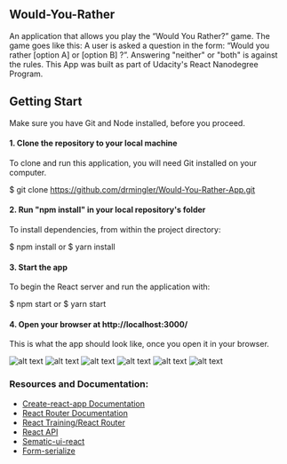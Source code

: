 ## Would-You-Rather
An application that allows you play the  “Would You Rather?” game. The game goes like this: A user is asked a question in the form: “Would you rather [option A] or [option B] ?”. Answering "neither" or "both" is against the rules. This App was built as part of Udacity's React Nanodegree Program.

## Getting Start
Make sure you have Git and Node installed, before you proceed.

#### 1. Clone the repository to your local machine
To clone and run this application, you will need Git installed on your computer.

$ git clone https://github.com/drmingler/Would-You-Rather-App.git

#### 2. Run "npm install" in your local repository's folder
To install dependencies, from within the project directory:

$ npm install or $ yarn install

#### 3. Start the app
To begin the React server and run the application with:

$ npm start or $ yarn start

#### 4. Open your browser at http://localhost:3000/
This is what the app should look like, once you open it in your browser.

![alt text]( https://github.com/drmingler/Would-You-Rather-App/public/view1.png "View1")
![alt text]( https://github.com/drmingler/Would-You-Rather-App/public/view2.png "View2")
![alt text]( https://github.com/drmingler/Would-You-Rather-App/public/view3.png "View3")
![alt text]( https://github.com/drmingler/Would-You-Rather-App/public/view4.png "View4")
![alt text]( https://github.com/drmingler/Would-You-Rather-App/public/view5.png "View5")
![alt text]( https://github.com/drmingler/Would-You-Rather-App/public/view6.png "View6")

### Resources and Documentation:
* [Create-react-app Documentation](https://github.com/facebook/create-react-app)
* [React Router Documentation](http://knowbody.github.io/react-router-docs/)
* [React Training/React Router](https://reacttraining.com/react-router/web/api/BrowserRouter)
* [React API](https://reactjs.org/docs/react-api.html)
* [Sematic-ui-react](https://semantic-ui.com/)
* [Form-serialize](https://www.npmjs.com/package/form-serialize)

